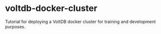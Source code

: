 # voltdb-docker-cluster
Tutorial for deploying a VoltDB docker cluster for training and development purposes. 
